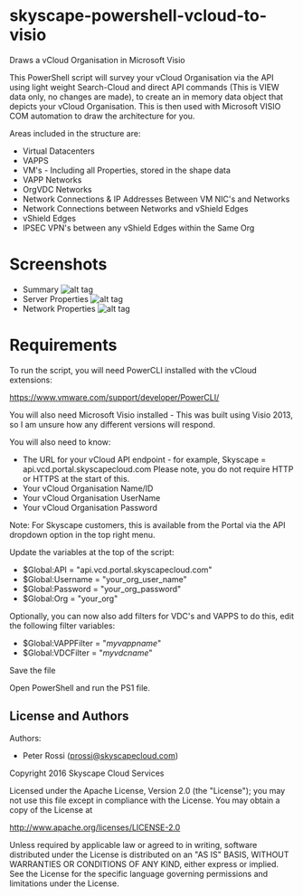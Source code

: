 # skyscape-powershell-vcloud-to-visio
Draws a vCloud Organisation in Microsoft Visio

This PowerShell script will survey your vCloud Organisation via the API using light weight Search-Cloud and direct API commands (This is VIEW data only, no changes are made), to create an in memory data object that depicts your vCloud Organisation. This is then used with Microsoft VISIO COM automation to draw the architecture for you.

Areas included in the structure are:

 - Virtual Datacenters
 - VAPPS
 - VM's - Including all Properties, stored in the shape data
 - VAPP Networks
 - OrgVDC Networks
 - Network Connections & IP Addresses Between VM NIC's and Networks
 - Network Connections between Networks and vShield Edges
 - vShield Edges
 - IPSEC VPN's between any vShield Edges within the Same Org

# Screenshots

 - Summary
![alt tag](https://github.com/skyscape-cloud-services/skyscape-powershell-vcloud-to-visio/blob/master/screenshots/Summary.jpg)
 - Server Properties
![alt tag](https://github.com/skyscape-cloud-services/skyscape-powershell-vcloud-to-visio/blob/master/screenshots/ServerData.PNG)
 - Network Properties
![alt tag](https://github.com/skyscape-cloud-services/skyscape-powershell-vcloud-to-visio/blob/master/screenshots/NetworkData.PNG)


# Requirements

To run the script, you will need PowerCLI installed with the vCloud extensions:

https://www.vmware.com/support/developer/PowerCLI/

You will also need Microsoft Visio installed - This was built using Visio 2013, so I am unsure how any different versions will respond.

You will also need to know:

 - The URL for your vCloud API endpoint - for example, Skyscape = api.vcd.portal.skyscapecloud.com
Please note, you do not require HTTP or HTTPS at the start of this.
 - Your vCloud Organisation Name/ID
 - Your vCloud Organisation UserName
 - Your vCloud Organisation Password

Note: For Skyscape customers, this is available from the Portal via the API dropdown option in the top right menu.

Update the variables at the top of the script:

 - $Global:API = "api.vcd.portal.skyscapecloud.com"
 - $Global:Username = "your_org_user_name"
 - $Global:Password = "your_org_password"
 - $Global:Org = "your_org"
 
Optionally, you can now also add filters for VDC's and VAPPS to do this, edit the following filter variables:

 - $Global:VAPPFilter = "*myvappname*"
 - $Global:VDCFilter = "*myvdcname*"

Save the file

Open PowerShell and run the PS1 file.

License and Authors
-------------------
Authors:
  * Peter Rossi (prossi@skyscapecloud.com)

Copyright 2016 Skyscape Cloud Services

Licensed under the Apache License, Version 2.0 (the "License"); you may not use this file except in compliance with the License. You may obtain a copy of the License at

http://www.apache.org/licenses/LICENSE-2.0

Unless required by applicable law or agreed to in writing, software distributed under the License is distributed on an "AS IS" BASIS, WITHOUT WARRANTIES OR CONDITIONS OF ANY KIND, either express or implied. See the License for the specific language governing permissions and limitations under the License.

